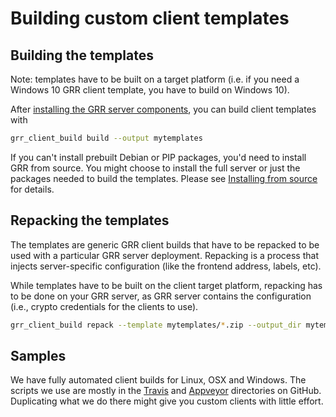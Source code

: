 # Building custom client templates

## Building the templates

Note: templates have to be built on a target platform (i.e. if you need a
Windows 10 GRR client template, you have to build on Windows 10).

After
[installing the GRR server components](../installing-grr-server/overview.md),
you can build client templates with

```bash
grr_client_build build --output mytemplates
```

If you can't install prebuilt Debian or PIP packages, you'd need to install
GRR from source. You might choose to install the full server or just
the packages needed to build the templates. Please see
[Installing from source](../installing-grr-server/from-source.md) for details.


## Repacking the templates

The templates are generic GRR client builds that have to be repacked to be used
with a particular GRR server deployment. Repacking is a process that injects
server-specific configuration (like the frontend address, labels, etc).

While templates have to be built on the client target platform, repacking
has to be done on your GRR server, as GRR server contains the configuration
(i.e., crypto credentials for the clients to use).

```bash
grr_client_build repack --template mytemplates/*.zip --output_dir mytemplates
```

## Samples

We have fully automated client builds for Linux, OSX and Windows. The scripts
we use are mostly in the [Travis](https://github.com/google/grr/tree/master/travis)
and [Appveyor](https://github.com/google/grr/tree/master/appveyor)
directories on GitHub. Duplicating what we do there might give you custom clients
with little effort.
